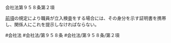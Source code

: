 会社法第９５８条第２項

[前項](会社法＿＿＿＿第９５８条第１項)の規定により職員が立入検査をする場合には、その身分を示す証明書を携帯し、関係人にこれを提示しなければならない。

#会社法
#会社法/第９５８条
#会社法/第９５８条/第２項
